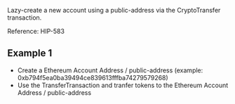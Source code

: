 Lazy-create a new account using a public-address via the CryptoTransfer transaction.

Reference: HIP-583

## Example 1
- Create a Ethereum Account Address / public-address (example: 0xb794f5ea0ba39494ce839613fffba74279579268)
- Use the TransferTransaction and tranfer tokens to the Ethereum Account Address / public-address
